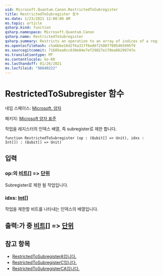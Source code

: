 ```yaml
---
uid: Microsoft.Quantum.Canon.RestrictedToSubregister
title: RestrictedToSubregister 함수
ms.date: 1/23/2021 12:00:00 AM
ms.topic: article
qsharp.kind: function
qsharp.namespace: Microsoft.Quantum.Canon
qsharp.name: RestrictedToSubregister
qsharp.summary: Restricts an operation to an array of indices of a register, i.e., a subregister.
ms.openlocfilehash: c5a6bbe16d2f6a317f6ed6f258077095465995f9
ms.sourcegitcommit: 71605ea9cc630e84e7ef29027e1f0ea06299747e
ms.translationtype: MT
ms.contentlocale: ko-KR
ms.lasthandoff: 01/26/2021
ms.locfileid: "98840222"
---
```

# <a name="restrictedtosubregister-function"></a>RestrictedToSubregister 함수

네임 스페이스: [Microsoft. 양자](xref:Microsoft.Quantum.Canon)

패키지: [Microsoft 양자 표준](https://nuget.org/packages/Microsoft.Quantum.Standard)


작업을 레지스터의 인덱스 배열, 즉 subregister로 제한 합니다.

```qsharp
function RestrictedToSubregister (op : (Qubit[] => Unit), idxs : Int[]) : (Qubit[] => Unit)
```


## <a name="input"></a>입력

### <a name="op--qubit--unit"></a>op:의 [비트](xref:microsoft.quantum.lang-ref.qubit)[] => [단위](xref:microsoft.quantum.lang-ref.unit) 

Subregister로 제한 될 작업입니다.


### <a name="idxs--int"></a>idxs: [Int](xref:microsoft.quantum.lang-ref.int)[]

작업을 제한할 비트를 나타내는 인덱스의 배열입니다.



## <a name="output--qubit--unit"></a>출력:가 중 [비트](xref:microsoft.quantum.lang-ref.qubit)[] => [단위](xref:microsoft.quantum.lang-ref.unit) 



## <a name="see-also"></a>참고 항목

- [RestrictedToSubregisterA입니다.](xref:Microsoft.Quantum.Canon.RestrictedToSubregisterA)
- [RestrictedToSubregisterC입니다.](xref:Microsoft.Quantum.Canon.RestrictedToSubregisterC)
- [RestrictedToSubregisterCA입니다.](xref:Microsoft.Quantum.Canon.RestrictedToSubregisterCA)